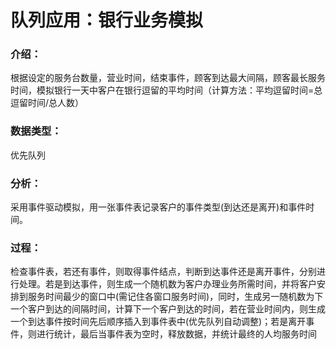 队列应用：银行业务模拟
========

### 介绍：

根据设定的服务台数量，营业时间，结束事件，顾客到达最大间隔，顾客最长服务时间，模拟银行一天中客户在银行逗留的平均时间（计算方法：平均逗留时间=总逗留时间/总人数）

### 数据类型：

优先队列

### 分析：

采用事件驱动模拟，用一张事件表记录客户的事件类型(到达还是离开)和事件时间。

### 过程：

检查事件表，若还有事件，则取得事件结点，判断到达事件还是离开事件，分别进行处理。若是到达事件，则生成一个随机数为客户办理业务所需时间，并将客户安排到服务时间最少的窗口中(需记住各窗口服务时间)，同时，生成另一随机数为下一个客户到达的间隔时间，计算下一个客户到达的时间，若在营业时间内，则生成一个到达事件按时间先后顺序插入到事件表中(优先队列自动调整)；若是离开事件，则进行统计，最后当事件表为空时，释放数据，并统计最终的人均服务时间
